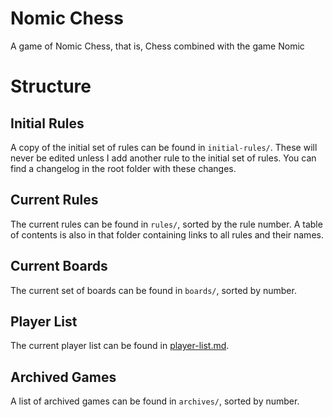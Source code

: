 # Nomic Chess
A game of Nomic Chess, that is, Chess combined with the game Nomic

# Structure
## Initial Rules
A copy of the initial set of rules can be found in `initial-rules/`. These will never be edited unless I add another rule to the initial set of rules. You can find a changelog in the root folder with these changes.

## Current Rules
The current rules can be found in `rules/`, sorted by the rule number. A table of contents is also in that folder containing links to all rules and their names.

## Current Boards
The current set of boards can be found in `boards/`, sorted by number.

## Player List
The current player list can be found in [player-list.md](player-list.md).

## Archived Games
A list of archived games can be found in `archives/`, sorted by number.
